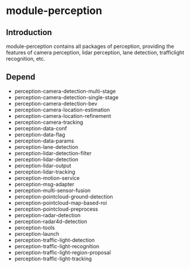 # module-perception

## Introduction
module-perception contains all packages of perception, providing the features of camera perception, lidar perception, lane detection, trafficlight recognition, etc.

## Depend
* perception-camera-detection-multi-stage
* perception-camera-detection-single-stage
* perception-camera-detection-bev
* perception-camera-location-estimation
* perception-camera-location-refinement
* perception-camera-tracking
* perception-data-conf
* perception-data-flag
* perception-data-params
* perception-lane-detection
* perception-lidar-detection-filter
* perception-lidar-detection
* perception-lidar-output
* perception-lidar-tracking
* perception-motion-service
* perception-msg-adapter
* perception-multi-sensor-fusion
* perception-pointcloud-ground-detection
* perception-pointcloud-map-based-roi
* perception-pointcloud-preprocess
* perception-radar-detection
* perception-radar4d-detection
* perception-tools
* perception-launch
* perception-traffic-light-detection
* perception-traffic-light-recognition
* perception-traffic-light-region-proposal
* perception-traffic-light-tracking